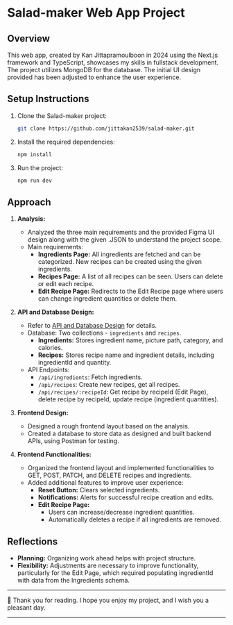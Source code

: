 # Salad-maker Web App Project

## Overview

This web app, created by Kan Jittapramoulboon in 2024 using the Next.js framework and TypeScript, showcases my skills in fullstack development. The project utilizes MongoDB for the database. The initial UI design provided has been adjusted to enhance the user experience.

## Setup Instructions

1. Clone the Salad-maker project:
    ```bash
    git clone https://github.com/jittakan2539/salad-maker.git
    ```

2. Install the required dependencies:
    ```bash
    npm install
    ```

3. Run the project:
    ```bash
    npm run dev
    ```

## Approach

1. **Analysis:**
    - Analyzed the three main requirements and the provided Figma UI design along with the given .JSON to understand the project scope.
    - Main requirements:
        - **Ingredients Page:** All ingredients are fetched and can be categorized. New recipes can be created using the given ingredients.
        - **Recipes Page:** A list of all recipes can be seen. Users can delete or edit each recipe.
        - **Edit Recipe Page:** Redirects to the Edit Recipe page where users can change ingredient quantities or delete them.

2. **API and Database Design:**
    - Refer to [API and Database Design](https://drive.google.com/file/d/10xrXKo9kwOoOq-wliIkRpP61eQD9_lNB/view?usp=sharing) for details.
    - Database: Two collections - `ingredients` and `recipes`.
        - **Ingredients:** Stores ingredient name, picture path, category, and calories.
        - **Recipes:** Stores recipe name and ingredient details, including ingredientId and quantity.
    - API Endpoints:
        - `/api/ingredients`: Fetch ingredients.
        - `/api/recipes`: Create new recipes, get all recipes.
        - `/api/recipes/:recipeId`: Get recipe by recipeId (Edit Page), delete recipe by recipeId, update recipe (ingredient quantities).

3. **Frontend Design:**
    - Designed a rough frontend layout based on the analysis.
    - Created a database to store data as designed and built backend APIs, using Postman for testing.

4. **Frontend Functionalities:**
    - Organized the frontend layout and implemented functionalities to GET, POST, PATCH, and DELETE recipes and ingredients.
    - Added additional features to improve user experience:
        - **Reset Button:** Clears selected ingredients.
        - **Notifications:** Alerts for successful recipe creation and edits.
        - **Edit Recipe Page:**
            - Users can increase/decrease ingredient quantities.
            - Automatically deletes a recipe if all ingredients are removed.

## Reflections

- **Planning:** Organizing work ahead helps with project structure.
- **Flexibility:** Adjustments are necessary to improve functionality, particularly for the Edit Page, which required populating ingredientId with data from the Ingredients schema.

---

🎈 Thank you for reading. I hope you enjoy my project, and I wish you a pleasant day.

---

